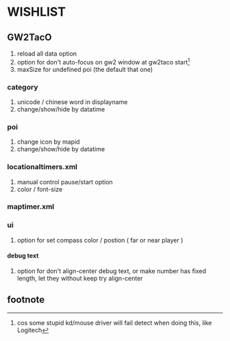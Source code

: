 # WISHLIST

## GW2TacO

1. reload all data option
2. option for don't auto-focus on gw2 window at gw2taco start[^1]
3. maxSize for undefined poi (the default that one)

### category

1. unicode / chinese word in displayname
2. change/show/hide by datatime

### poi

1. change icon by mapid
2. change/show/hide by datatime

### locationaltimers.xml

1. manual control pause/start option
2. color / font-size

### maptimer.xml

### ui

1. option for set compass color / postion ( far or near player )

#### debug text

1. option for don't align-center debug text, or make number has fixed length, let they without keep try align-center

## footnote

[^1]: cos some stupid kd/mouse driver will fail detect when doing this, like Logitech
